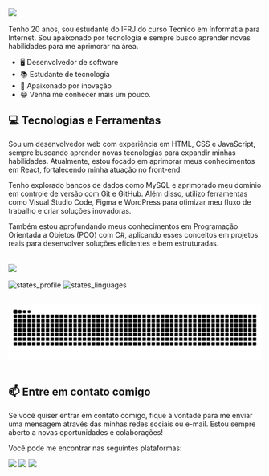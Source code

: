 <img src="https://readme-typing-svg.herokuapp.com/?font=Righteous&size=35&left=true&vleft=true&width=500&height=70&duration=4000&lines=Hello,+dev!+👋;+Eu+me+chamo+Leonardo!+👾;" />
<p>Tenho 20 anos, sou estudante do IFRJ do curso Tecnico em Informatia para Internet. Sou apaixonado por tecnologia e sempre busco aprender novas habilidades para me aprimorar na área.</p>
<ul>
    <li>🖥️ Desenvolvedor de software</li>
    <li>📚 Estudante de tecnologia</li>
    <li>🚀 Apaixonado por inovação</li>
    <li>😁 Venha me conhecer mais um pouco.</li>

</ul>

<h2 id="tecnologias-e-ferramentas">💻 Tecnologias e Ferramentas</h2>
<p>Sou um desenvolvedor web com experiência em HTML, CSS e JavaScript, sempre buscando aprender novas tecnologias para expandir minhas habilidades. Atualmente, estou focado em aprimorar meus conhecimentos em React, fortalecendo minha atuação no front-end.</p>
<p>Tenho explorado bancos de dados como MySQL e aprimorado meu domínio em controle de versão com Git e GitHub. Além disso, utilizo ferramentas como Visual Studio Code, Figma e WordPress para otimizar meu fluxo de trabalho e criar soluções inovadoras.</p>
<p>Também estou aprofundando meus conhecimentos em Programação Orientada a Objetos (POO) com C#, aplicando esses conceitos em projetos reais para desenvolver soluções eficientes e bem estruturadas.</p>

<br>

<div>
    <!-- tecnologias -->
    <img align="center" src="https://skillicons.dev/icons?i=html,css,javascript,cs,react,mysql,git,github,vscode,figma,wordpress">
   
</div>

<br>

<div>
    <img height="180em" src="https://github-readme-stats.vercel.app/api?username=leosouza-devv&show_icons=true&theme=dark&locale=pt-br" alt="states_profile">
    <img height="180em" src="https://github-readme-stats.vercel.app/api/top-langs/?username=leosouza-devv&show_icons=true&theme=dark&locale=pt-br&layout=compact" alt="states_linguages">
</div>
<br>

 ![Snake animation](https://github.com/Leosouza-devv/Leosouza-devv/blob/output/github-contribution-grid-snake.svg)  
<br>


<h2 id="contato">📫 Entre em contato comigo</h2>
<p>Se você quiser entrar em contato comigo, fique à vontade para me enviar uma mensagem através das minhas redes sociais ou e-mail. Estou sempre aberto a novas oportunidades e colaborações!</p>
<p>Você pode me encontrar nas seguintes plataformas:</p>
<div>
    <a href="" target="_blank"><img src="https://img.shields.io/badge/Gmail-D14836?style=for-the-badge&logo=gmail&logoColor=white" target="_blank"></a>
    <a href="https://www.linkedin.com/in/leonardo-souza-0b1b4a1b2/" target="_blank"><img src="https://img.shields.io/badge/-LinkedIn-%230077B5?style=for-the-badge&logo=linkedin&logoColor=white" target="_blank"></a> 
    <a href="https://www.instagram.com/leosouza.dev/" target="_blank"><img src="https://img.shields.io/badge/-Instagram-%23E4405F?style=for-the-badge&logo=instagram&logoColor=white" target="_blank"></a> 
    
</div>
